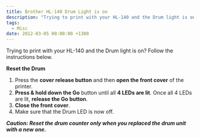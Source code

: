 ```yaml
---
title: Brother HL-140 Drum Light is on
description: "Trying to print with your HL-140 and the Drum light is on? Follow the instructions below."
tags:
  - Misc
date: 2012-03-05 00:00:00 +1300
---
```

Trying to print with your HL-140 and the Drum light is on? Follow the instructions below.

**Reset the Drum**

  1. Press the **cover release button** and then **open the front cover** of the printer.
  2. **Press & hold down the Go** button until all **4 LEDs are lit**. Once all 4 LEDs are lit, **release the Go button**.
  3. **Close the front cover**.
  4. Make sure that the Drum LED is now off.

**_Caution: Reset the drum counter only when you replaced the drum unit with a new one._**
